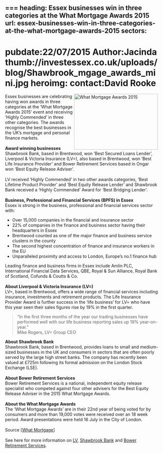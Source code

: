 ===
heading: Essex businesses win in three categories at the What Mortgage Awards 2015
url: essex-businesses-win-in-three-categories-at-the-what-mortgage-awards-2015
sectors:
  -  
pubdate:22/07/2015
Author:Jacinda
thumb://investessex.co.uk/uploads/blog/Shawbrook_mgage_awards_mini.jpg
heroimg:
contact:David Rooke
===
<p><img alt='What Mortgage Awards 2015' src='http://www.investessex.co.uk/uploads/blog/Shawbrook_mgage_awards__300.jpg' style='float:right; height:183px; margin-left:2px; margin-right:2px; width:275px'/>Essex businesses are celebrating having won awards in three categories at the ‘What Mortgage Awards 2015’ event and receiving ‘Highly Commended’ in three other categories. The awards recognise the best businesses in the UK’s mortgage and personal finance markets.<br/><br/><strong>Award winning businesses</strong><br/>Shawbrook Bank, based in Brentwood, won ‘Best Secured Loans Lender’, Liverpool &amp; Victoria Insurance (LV=), also based in Brentwood, won ‘Best Life Insurance Provider’ and Bower Retirement Services based in Ongar won ‘Best Equity Release Adviser’.<br/><br/>LV received ‘Highly Commended’ in two other awards categories, ‘Best Lifetime Product Provider’ and ‘Best Equity Release Lender’ and Shawbrook Bank received a ‘Highly Commended’ Award for ‘Best Bridging Lender’.<br/><br/><strong>Business, Professional and Financial Services (BPFS) in Essex</strong><br/>Essex is strong in the business, professional and financial services sector with:</p><ul><li>Over 15,000 companies in the financial and insurance sector</li><li>22% of companies in the finance and business sector having their headquarters in Essex</li><li>Brentwood counted as one of the major finance and business service clusters in the county</li><li>The second highest concentration of finance and insurance workers in the EU</li><li>Unparalleled proximity and access to London, Europe’s no.1 finance hub</li></ul><p>Leading finance and business firms in Essex include Amlin PLC, International Financial Data Services, QBE, Royal &amp; Sun Alliance, Royal Bank of Scotland, Cofunds &amp; Coutts &amp; Co.<br/><br/><strong>About Liverpool &amp; Victoria Insurance (LV=)</strong><br/>LV=, based in Brentwood, offers a wide range of financial services including insurance, investments and retirement products. The Life Insurance Provider Award is further success in the ‘life business’ for LV= who have this year seen their sales figures rise by 19% in the first quarter.</p><blockquote><p>“In the first three months of the year our trading businesses have performed well with our life business reporting sales up 19% year-on-year.”<br/>Mike Rogers, LV= Group CEO</p></blockquote><p><strong>About Shawbrook Bank</strong><br/>Shawbrook Bank, based in Brentwood, provides loans to small and medium-sized businesses in the UK and consumers in sectors that are often poorly served by the large high street banks. The company has recently been valued at £725m following its formal admission on the London Stock Exchange (LSE).<br/><br/><strong>About Bower Retirement Services</strong><br/>Bower Retirement Services is a national, independent equity release specialist who competed against four other advisers for the Best Equity Release Adviser in the 2015 What Mortgage Awards.<br/><br/><strong>About the What Mortgage Awards</strong><br/>The ‘What Mortgage Awards’ are in their 22nd year of being voted for by consumers and more than 19,000 votes were received over an 18 week period. Award presentations were held 16 July in the City of London.<br/><br/>Source [<a href='http://www.whatmortgage.co.uk/awards/2015-mortgage-awards-winners/' target='_blank'>What Mortgage</a>]<br/><br/>See here for more information on <a href='http://www.lv.com/' target='_blank'>LV</a>, <a href='https://www.shawbrook.co.uk/' target='_blank'>Shawbrook Bank</a> and <a href='http://www.brsequity.co.uk/' target='_blank'>Bower Retirement Services</a>.<br/> </p>
